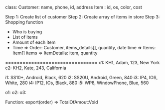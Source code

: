 class:
Customer: name, phone, id, address
Item	: id, os, color, cost

Step 1: Create list of customer
Step 2: Create array of items in store
Step 3: Shopping function
+ Who is buying
+ List of items
+ Amount of each item
+ Time
=> Order: Customer, items_details[], quantity, date time
=> Items: Item[] items
=> ItemDetaila: item, quantity

================================
c1: KH1, Adam, 123, New York
c2: KH2, Kate, 243, California

i1: SS10+, Android, Black, 620
i2: SS20U, Android, Green, 840
i3: IP4, IOS, White, 280
i4: IP12, IOs, Black, 880
i5: WP8, WindowPhone, Blue, 560

o1: 
o2:
o3:

Function: export(order) => TotalOfAmout:Void